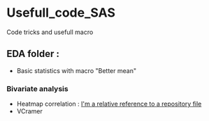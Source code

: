 # Usefull_code_SAS
Code tricks and usefull macro

## EDA folder : 
* Basic statistics with macro "Better mean"

### Bivariate analysis
* Heatmap correlation : [I'm a relative reference to a repository file](..blob/master/EDA/MACRO_HeatMap_Correlation)
* VCramer 

